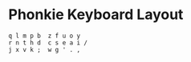 # Phonkie Keyboard Layout

```
q l m p b  z f u o y
r n t h d  c s e a i /
j x v k ;  w g ' . ,
```
